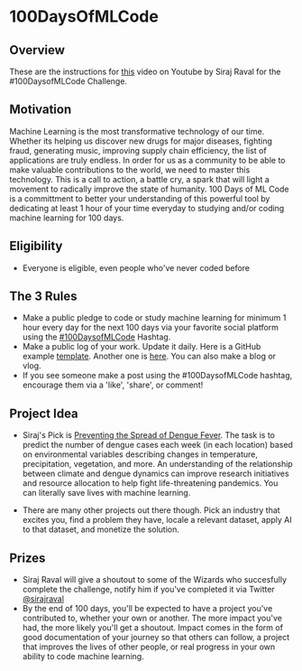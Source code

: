 # 100DaysOfMLCode

## Overview

These are the instructions for [this]() video on Youtube by Siraj Raval for the #100DaysofMLCode Challenge. 

## Motivation

Machine Learning is the most transformative technology of our time. Whether its helping us discover new drugs for major diseases,
fighting fraud, generating music, improving supply chain efficiency, the list of applications are truly endless. In order for us as a community
to be able to make valuable contributions to the world, we need to master this technology. This is a call to action, a battle cry, a spark that
will light a movement to radically improve the state of humanity. 100 Days of ML Code is a committment to better your understanding of
this powerful tool by dedicating at least 1 hour of your time everyday to studying and/or coding machine learning for 100 days. 

## Eligibility 

- Everyone is eligible, even people who've never coded before

## The 3 Rules

- Make a public pledge to code or study machine learning for minimum 1 hour every day for the next 100 days via your favorite social platform using the [#100DaysofMLCode](https://twitter.com/sirajraval/status/1014758160572141568) Hashtag.
- Make a public log of your work. Update it daily. Here is a GitHub example [template](https://gist.github.com/llSourcell/43194e486a92532bc343f7837b178eda). Another one is [here](https://github.com/LordSomen/100DaysOfML/blob/master/Log.md). You can also
make a blog or vlog. 
- If you see someone make a post using the #100DaysofMLCode hashtag, encourage them via a 'like', 'share', or comment!

## Project Idea

- Siraj's Pick is [Preventing the Spread of Dengue Fever](https://www.drivendata.org/competitions/44/dengai-predicting-disease-spread/). 
The task is to predict the number of dengue cases each week (in each location) based on environmental variables describing changes
in temperature, precipitation, vegetation, and more. An understanding of the relationship between climate and dengue dynamics can improve research 
initiatives and resource allocation to help fight life-threatening pandemics. You can literally save lives with machine learning.

- There are many other projects out there though. Pick an industry that excites you, find a problem they have, locale a relevant dataset, apply AI to that dataset, and monetize the solution.  


## Prizes

- Siraj Raval will give a shoutout to some of the Wizards who succesfully complete the challenge, notify him if you've completed
it via Twitter [@sirajraval](https://twitter.com/sirajraval)
- By the end of 100 days, you'll be expected to have a project you've contributed to, whether your own or another. The more impact
you've had, the more likely you'll get a shoutout. Impact comes in the form of good documentation of your journey so that others can follow,
a project that improves the lives of other people, or real progress in your own ability to code machine learning.
